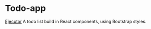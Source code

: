 # Todo-app
<a href="https://rolandovaldir.github.io/Todo-app/">Ejecutar</a>
A todo list build in React components, using Bootstrap styles. 
